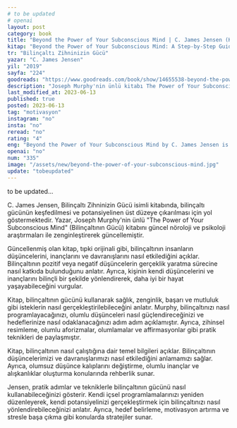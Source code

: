 ```yaml
---
# to be updated
# openai
layout: post
category: book
title: "Beyond the Power of Your Subconscious Mind | C. James Jensen (Kitap)"
kitap: "Beyond the Power of Your Subconscious Mind: A Step-by-Step Guide to Unlock Your Potential"
tr: "Bilinçaltı Zihninizin Gücü"
yazar: "C. James Jensen"
yil: "2019"
sayfa: "224"
goodreads: "https://www.goodreads.com/book/show/14655538-beyond-the-power-of-your-subconscious-mind"
description: "Joseph Murphy'nin ünlü kitabı The Power of Your Subconscious Mind'ın yeni araştırmalarla güncellenmiş hali olan ve C. James Jensen tarafından yazılan Beyond the Power of Your Subconscious Mind kitabı, bilinçaltının gücünü aşarak potansiyeli açığa çıkarmak için adım adım rehberlik ediyor."
last_modified_at: 2023-06-13
published: true
posted: 2023-06-13
tag: "motivasyon"
instagram: "no"
insta: "no"
reread: "no"
rating: "4"
eng: "Beyond the Power of Your Subconscious Mind by C. James Jensen is a transformative guide that helps you unlock your potential by harnessing the power of your subconscious mind. This book is the updated version of The Power of Your Subconscious Mind by Joseph Murphy."
openai: "no"
num: "335"
image: "/assets/new/beyond-the-power-of-your-subconscious-mind.jpg"
update: "tobeupdated"
---
```


to be updated...

C. James Jensen, Bilinçaltı Zihninizin Gücü isimli kitabında, bilinçaltı gücünün keşfedilmesi ve potansiyelinen üst düzeye çıkarılması için yol göstermektedir. Yazar, Joseph Murphy'nin ünlü "The Power of Your Subconscious Mind" (Bilinçaltının Gücü) kitabını güncel nöroloji ve psikoloji araştırmaları ile zenginleştirerek güncellemiştir.

Güncellenmiş olan kitap, tıpki orijinali gibi, bilinçaltının insanların düşüncelerini, inançlarını ve davranışlarını nasıl etkilediğini açıklar. Bilinçaltının pozitif veya negatif düşüncelerin gerçeklik yaratma sürecine nasıl katkıda bulunduğunu anlatır. Ayrıca, kişinin kendi düşüncelerini ve inançlarını bilinçli bir şekilde yönlendirerek, daha iyi bir hayat yaşayabileceğini vurgular.

Kitap, bilinçaltının gücünü kullanarak sağlık, zenginlik, başarı ve mutluluk gibi isteklerin nasıl gerçekleştirilebileceğini anlatır. Murphy, bilinçaltınızı nasıl programlayacağınızı, olumlu düşünceleri nasıl güçlendireceğinizi ve hedeflerinize nasıl odaklanacağınızı adım adım açıklamıştır. Ayrıca, zihinsel resimleme, olumlu aforizmalar, olumlamalar ve affirmasyonlar gibi pratik teknikleri de paylaşmıştır.

Kitap, bilinçaltının nasıl çalıştığına dair temel bilgileri açıklar. Bilinçaltının düşüncelerimizi ve davranışlarımızı nasıl etkilediğini anlamamızı sağlar. Ayrıca, olumsuz düşünce kalıplarını değiştirme, olumlu inançlar ve alışkanlıklar oluşturma konularında rehberlik sunar.

Jensen, pratik adımlar ve tekniklerle bilinçaltının gücünü nasıl kullanabileceğinizi gösterir. Kendi içsel programlamalarınızı yeniden düzenleyerek, kendi potansiyelinizi gerçekleştirmek için bilinçaltınızı nasıl yönlendirebileceğinizi anlatır. Ayrıca, hedef belirleme, motivasyon artırma ve stresle başa çıkma gibi konularda stratejiler sunar.
